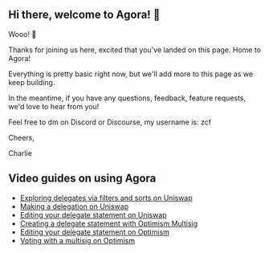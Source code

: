 ## Hi there, welcome to Agora! 🎉

<!--

**Here are some ideas to get you started:**

🙋‍♀️ A short introduction - what is your organization all about?
🌈 Contribution guidelines - how can the community get involved?
👩‍💻 Useful resources - where can the community find your docs? Is there anything else the community should know?
🍿 Fun facts - what does your team eat for breakfast?
🧙 Remember, you can do mighty things with the power of [Markdown](https://docs.github.com/github/writing-on-github/getting-started-with-writing-and-formatting-on-github/basic-writing-and-formatting-syntax)
-->

Wooo! 👋

Thanks for joining us here, excited that you've landed on this page. Home to Agora!

Everything is pretty basic right now, but we'll add more to this page as we keep building.

In the meantime, if you have any questions, feedback, feature requests, we'd love to hear from you!

Feel free to dm on Discord or Discourse, my username is: zcf

Cheers,

Charlie

## Video guides on using Agora
- [Exploring delegates via filters and sorts on Uniswap](https://www.loom.com/share/0a5add5f87a64a3bb8c112831c65ff95)
- [Making a delegation on Uniswap](https://www.loom.com/share/956db60e415d421b86a04917ea01bf85)
- [Editing your delegate statement on Uniswap](https://www.loom.com/share/3556e5bf0d5b4766b89347baa35babb7)
- [Creating a delegate statement with Optimism Multisig](https://www.loom.com/share/4833b161f3514e82adbf8d5445eb3cb6)
- [Editing your delegate statement on Optimism](https://www.loom.com/share/03162cea104243f9872915e1d6335a8f?sid=d6b79f89-5334-461f-97e5-365fac886cb8)
- [Voting with a multisig on Optimism](https://www.loom.com/share/a089c86eadd34bdf97bdc09f4e3aaf85?sid=2487216f-d9cf-4736-beae-5a7c610c685d)


